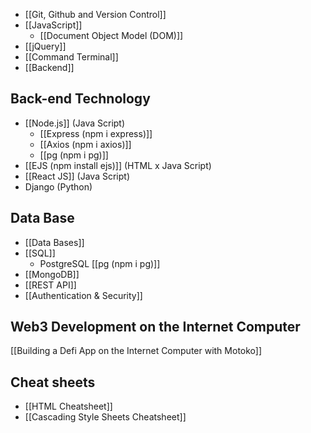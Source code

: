 - [[Git, Github and Version Control]] 
- [[JavaScript]]
	- [[Document Object Model (DOM)]]
- [[jQuery]]
- [[Command Terminal]]
- [[Backend]]
## Back-end Technology
- [[Node.js]] (Java Script)
	- [[Express (npm i express)]]
	- [[Axios (npm i axios)]]
	- [[pg (npm i pg)]]
- [[EJS (npm install ejs)]] (HTML x Java Script)
- [[React JS]] (Java Script)
- Django (Python)

## Data Base
- [[Data Bases]]
- [[SQL]]
	- PostgreSQL [[pg (npm i pg)]]
- [[MongoDB]]
- [[REST API]]
- [[Authentication & Security]]


## Web3 Development on the Internet Computer
[[Building a Defi App on the Internet Computer with Motoko]]



## Cheat sheets
- [[HTML Cheatsheet]]
- [[Cascading Style Sheets Cheatsheet]]


